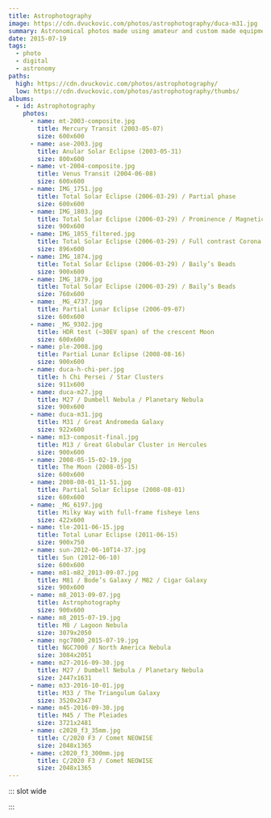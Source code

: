 ```yaml
---
title: Astrophotography
image: https://cdn.dvuckovic.com/photos/astrophotography/duca-m31.jpg
summary: Astronomical photos made using amateur and custom made equipment
date: 2015-07-19
tags:
  - photo
  - digital
  - astronomy
paths:
  high: https://cdn.dvuckovic.com/photos/astrophotography/
  low: https://cdn.dvuckovic.com/photos/astrophotography/thumbs/
albums:
  - id: Astrophotography
    photos:
      - name: mt-2003-composite.jpg
        title: Mercury Transit (2003-05-07)
        size: 600x600
      - name: ase-2003.jpg
        title: Anular Solar Eclipse (2003-05-31)
        size: 800x600
      - name: vt-2004-composite.jpg
        title: Venus Transit (2004-06-08)
        size: 600x600
      - name: IMG_1751.jpg
        title: Total Solar Eclipse (2006-03-29) / Partial phase
        size: 600x600
      - name: IMG_1803.jpg
        title: Total Solar Eclipse (2006-03-29) / Prominence / Magnetic Loop
        size: 900x600
      - name: IMG_1855_filtered.jpg
        title: Total Solar Eclipse (2006-03-29) / Full contrast Corona
        size: 896x600
      - name: IMG_1874.jpg
        title: Total Solar Eclipse (2006-03-29) / Baily’s Beads
        size: 900x600
      - name: IMG_1879.jpg
        title: Total Solar Eclipse (2006-03-29) / Baily’s Beads
        size: 760x600
      - name: _MG_4737.jpg
        title: Partial Lunar Eclipse (2006-09-07)
        size: 600x600
      - name: _MG_9302.jpg
        title: HDR test (~30EV span) of the crescent Moon
        size: 600x600
      - name: ple-2008.jpg
        title: Partial Lunar Eclipse (2008-08-16)
        size: 900x600
      - name: duca-h-chi-per.jpg
        title: h Chi Persei / Star Clusters
        size: 911x600
      - name: duca-m27.jpg
        title: M27 / Dumbell Nebula / Planetary Nebula
        size: 900x600
      - name: duca-m31.jpg
        title: M31 / Great Andromeda Galaxy
        size: 922x600
      - name: m13-composit-final.jpg
        title: M13 / Great Globular Cluster in Hercules
        size: 900x600
      - name: 2008-05-15-02-19.jpg
        title: The Moon (2008-05-15)
        size: 600x600
      - name: 2008-08-01_11-51.jpg
        title: Partial Solar Eclipse (2008-08-01)
        size: 600x600
      - name: _MG_6197.jpg
        title: Milky Way with full-frame fisheye lens
        size: 422x600
      - name: tle-2011-06-15.jpg
        title: Total Lunar Eclipse (2011-06-15)
        size: 900x750
      - name: sun-2012-06-10T14-37.jpg
        title: Sun (2012-06-10)
        size: 600x600
      - name: m81-m82_2013-09-07.jpg
        title: M81 / Bode’s Galaxy / M82 / Cigar Galaxy
        size: 900x600
      - name: m8_2013-09-07.jpg
        title: Astrophotography
        size: 900x600
      - name: m8_2015-07-19.jpg
        title: M8 / Lagoon Nebula
        size: 3079x2050
      - name: ngc7000_2015-07-19.jpg
        title: NGC7000 / North America Nebula
        size: 3084x2051
      - name: m27-2016-09-30.jpg
        title: M27 / Dumbell Nebula / Planetary Nebula
        size: 2447x1631
      - name: m33-2016-10-01.jpg
        title: M33 / The Triangulum Galaxy
        size: 3520x2347
      - name: m45-2016-09-30.jpg
        title: M45 / The Pleiades
        size: 3721x2481
      - name: c2020_f3_35mm.jpg
        title: C/2020 F3 / Comet NEOWISE
        size: 2048x1365
      - name: c2020_f3_300mm.jpg
        title: C/2020 F3 / Comet NEOWISE
        size: 2048x1365
---
```


::: slot wide

<PhotoAlbum id="Astrophotography" />

:::
